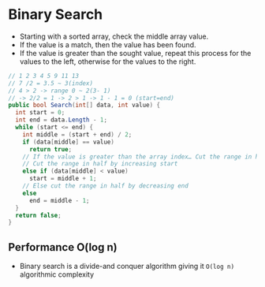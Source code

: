 
# Binary Search

- Starting with a sorted array, check the middle array value.
- If the value is a match, then the value has been found.
- If the value is greater than the sought value, repeat this process for the values to the left, otherwise for the values to the right.

```csharp
// 1 2 3 4 5 9 11 13
// 7 /2 = 3.5 ~ 3(index)
// 4 > 2 -> range 0 ~ 2(3- 1)
// -> 2/2 = 1 -> 2 > 1 -> 1 - 1 = 0 (start=end)
public bool Search(int[] data, int value) {
  int start = 0;
  int end = data.Length - 1;
  while (start <= end) {
    int middle = (start + end) / 2;
    if (data[middle] == value)
      return true;
    // If the value is greater than the array index… Cut the range in half by increasing start
    // Cut the range in half by increasing start
    else if (data[middle] < value)  
      start = middle + 1;
    // Else cut the range in half by decreasing end
    else 
      end = middle - 1;
  }
  return false;
}
```
## Performance O(log n)
- Binary search is a divide-and conquer algorithm giving it `O(log n)` algorithmic complexity